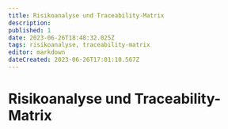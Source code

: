 ```yaml
---
title: Risikoanalyse und Traceability-Matrix
description: 
published: 1
date: 2023-06-26T18:48:32.025Z
tags: risikoanalyse, traceability-matrix
editor: markdown
dateCreated: 2023-06-26T17:01:10.567Z
---
```


# Risikoanalyse und Traceability-Matrix

